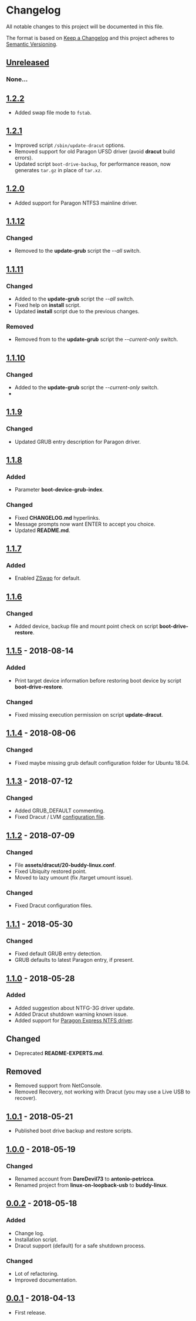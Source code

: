# Changelog

All notable changes to this project will be documented in this file.

The format is based on [Keep a Changelog](https://keepachangelog.com/en/1.0.0/)
and this project adheres to [Semantic Versioning](https://semver.org/spec/v2.0.0.html).

## [Unreleased]

### None...

## [1.2.2]

- Added swap file mode to `fstab`.

## [1.2.1]

- Improved script `/sbin/update-dracut` options.
- Removed support for old Paragon UFSD driver (avoid **dracut** build errors).
- Updated script `boot-drive-backup`, for performance reason, now generates `tar.gz` in place of `tar.xz`.

## [1.2.0]

- Added support for Paragon NTFS3 mainline driver.

## [1.1.12]

### Changed

- Removed to the **update-grub** script the *--all* switch.

## [1.1.11]

### Changed

- Added to the **update-grub** script the *--all* switch.
- Fixed help on **install** script.
- Updated **install** script due to the previous changes.

### Removed

- Removed from to the **update-grub** script the *--current-only* switch.

## [1.1.10]

### Changed

- Added to the **update-grub** script the *--current-only* switch.
- 
## [1.1.9]

### Changed

- Updated GRUB entry description for Paragon driver.

## [1.1.8]

### Added

- Parameter **boot-device-grub-index**.

### Changed

- Fixed **CHANGELOG.md** hyperlinks.
- Message prompts now want ENTER to accept you choice.
- Updated **README.md**.

## [1.1.7]

### Added

- Enabled [ZSwap](https://wiki.archlinux.org/index.php/Zswap) for default.

## [1.1.6]

### Changed

- Added device, backup file and mount point check on script **boot-drive-restore**.

## [1.1.5] - 2018-08-14

### Added

- Print target device information before restoring boot device by script **boot-drive-restore**.

### Changed

- Fixed missing execution permission on script **update-dracut**.

## [1.1.4] - 2018-08-06

### Changed

- Fixed maybe missing grub default configuration folder for Ubuntu 18.04.

## [1.1.3] - 2018-07-12

### Changed

- Added GRUB_DEFAULT commenting.
- Fixed Dracut / LVM [configuration file](https://github.com/antonio-petricca/buddy-linux/issues/2).

## [1.1.2] - 2018-07-09

### Changed

- File **assets/dracut/20-buddy-linux.conf**.
- Fixed Ubiquity restored point.
- Moved to lazy umount (fix /target umount issue).

### Changed

- Fixed Dracut configuration files.

## [1.1.1] - 2018-05-30

### Changed

- Fixed default GRUB entry detection.
- GRUB defaults to latest Paragon entry, if present.

## [1.1.0] - 2018-05-28

### Added

- Added suggestion about NTFG-3G driver update.
- Added Dracut shutdown warning known issue.
- Added support for [Paragon Express NTFS driver](https://github.com/antonio-petricca/paragon-ufsd-ntfs-driver-porting).

## Changed

- Deprecated **README-EXPERTS.md**.

## Removed

- Removed support from NetConsole.
- Removed Recovery, not working with Dracut (you may use a Live USB to recover).

## [1.0.1] - 2018-05-21

- Published boot drive backup and restore scripts.

## [1.0.0] - 2018-05-19

### Changed

- Renamed account from **DareDevil73** to **antonio-petricca**.
- Renamed project from **linux-on-loopback-usb** to **buddy-linux**.

## [0.0.2] - 2018-05-18

### Added

- Change log.
- Installation script.
- Dracut support (default) for a safe shutdown process.

### Changed

- Lot of refactoring.
- Improved documentation.

## [0.0.1] - 2018-04-13

- First release.

[Unreleased]: https://github.com/antonio-petricca/buddy-linux/tree/develop
[1.2.2]: https://github.com/antonio-petricca/buddy-linux/compare/1.2.0...1.2.2
[1.2.1]: https://github.com/antonio-petricca/buddy-linux/compare/1.2.0...1.2.1
[1.2.0]: https://github.com/antonio-petricca/buddy-linux/compare/1.1.12...1.2.0
[1.1.12]: https://github.com/antonio-petricca/buddy-linux/compare/1.1.11...1.1.12
[1.1.11]: https://github.com/antonio-petricca/buddy-linux/compare/1.1.10...1.1.11
[1.1.10]: https://github.com/antonio-petricca/buddy-linux/compare/1.1.9...1.1.10
[1.1.9]: https://github.com/antonio-petricca/buddy-linux/compare/1.1.8...1.1.9
[1.1.8]: https://github.com/antonio-petricca/buddy-linux/compare/1.1.7...1.1.8
[1.1.7]: https://github.com/antonio-petricca/buddy-linux/compare/1.1.6...1.1.7
[1.1.6]: https://github.com/antonio-petricca/buddy-linux/compare/1.1.5...1.1.6
[1.1.5]: https://github.com/antonio-petricca/buddy-linux/compare/1.1.4...1.1.5
[1.1.4]: https://github.com/antonio-petricca/buddy-linux/compare/1.1.3...1.1.4
[1.1.3]: https://github.com/antonio-petricca/buddy-linux/compare/1.1.2...1.1.3
[1.1.2]: https://github.com/antonio-petricca/buddy-linux/compare/1.1.1...1.1.2
[1.1.1]: https://github.com/antonio-petricca/buddy-linux/compare/1.1.0...1.1.1
[1.1.0]: https://github.com/antonio-petricca/buddy-linux/compare/1.0.1...1.1.0
[1.0.1]: https://github.com/antonio-petricca/buddy-linux/compare/1.0.0...1.0.1
[1.0.0]: https://github.com/antonio-petricca/buddy-linux/compare/0.0.2...1.0.0
[0.0.2]: https://github.com/antonio-petricca/buddy-linux/compare/0.0.1...0.0.2
[0.0.1]: https://github.com/antonio-petricca/buddy-linux/tree/0.0.1
